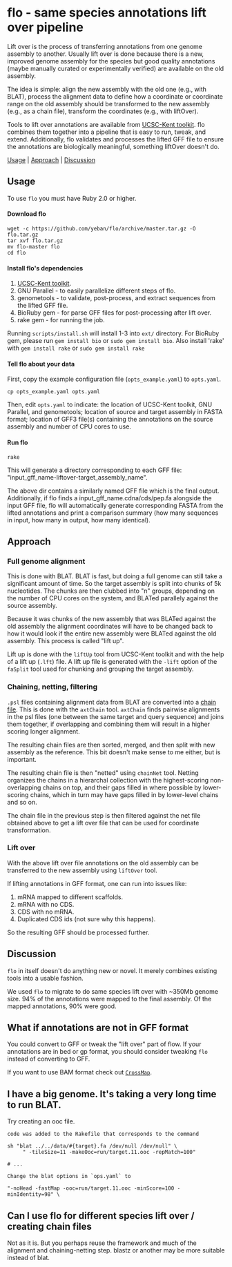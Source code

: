 # flo - same species annotations lift over pipeline

Lift over is the process of transferring annotations from one genome assembly
to another. Usually lift over is done because there is a new, improved genome
assembly for the species but good quality annotations (maybe manually curated
or experimentally verified) are available on the old assembly.

The idea is simple: align the new assembly with the old one (e.g., with BLAT),
process the alignment data to define how a coordinate or coordinate range on
the old assembly should be transformed to the new assembly (e.g., as a chain
file), transform the coordinates (e.g., with liftOver).

Tools to lift over annotations are available from [UCSC-Kent toolkit][1]. flo
combines them together into a pipeline that is easy to run, tweak, and extend.
Additionally, flo validates and processes the lifted GFF file to ensure the
annotations are biologically meaningful, something liftOver doesn't do.

[Usage](#usage) | [Approach](#approach) | [Discussion](#discussion)

## Usage

To use `flo` you must have Ruby 2.0 or higher.

#### Download flo

    wget -c https://github.com/yeban/flo/archive/master.tar.gz -O flo.tar.gz
    tar xvf flo.tar.gz
    mv flo-master flo
    cd flo

#### Install flo's dependencies

1. [UCSC-Kent toolkit][1].
2. GNU Parallel - to easily parallelize different steps of flo.
3. genometools - to validate, post-process, and extract sequences from the
   lifted GFF file.
4. BioRuby gem - for parse GFF files for post-processing after lift over.
5. rake gem - for running the job.

Running `scripts/install.sh` will install 1-3 into `ext/` directory. For
BioRuby gem, please run `gem install bio` or `sudo gem install bio`. 
Also install 'rake' with `gem install rake` or `sudo gem install rake`

#### Tell flo about your data

First, copy the example configuration file (`opts_example.yaml`) to
`opts.yaml`.

    cp opts_example.yaml opts.yaml

Then, edit `opts.yaml` to indicate: the location of UCSC-Kent toolkit, GNU
Parallel, and genometools; location of source and target assembly in FASTA
format; location of GFF3 file(s) containing the annotations on the source
assembly and number of CPU cores to use.

#### Run flo

    rake

This will generate a directory corresponding to each GFF file:
"input_gff_name-liftover-target_assembly_name".

The above dir contains a similarly named GFF file which is the final output.
Additionally, if flo finds a input_gff_name.cdna/cds/pep.fa alongside the
input GFF file, flo will automatically generate corresponding FASTA from
the lifted annotations and print a comparison summary (how many sequences
in input, how many in output, how many identical).

## Approach

### Full genome alignment

This is done with BLAT. BLAT is fast, but doing a full genome can still take a
significant amount of time. So the target assembly is split into chunks of 5k
nucleotides. The chunks are then clubbed into "n" groups, depending on the
number of CPU cores on the system, and BLATed parallely against the source
assembly.

Because it was chunks of the new assembly that was BLATed against the old
assembly the alignment coordinates will have to be changed back to how it
would look if the entire new assembly were BLATed against the old assembly.
This process is called "lift up".

Lift up is done with the `liftUp` tool from UCSC-Kent toolkit and with the help
of a lift up (`.lft`) file. A lift up file is generated with the `-lift` option
of the `faSplit` tool used for chunking and grouping the target assembly.

### Chaining, netting, filtering

`.psl` files containing alignment data from BLAT are converted into a [chain
file][2]. This is done with the `axtChain` tool. `axtChain` finds pairwise
alignments in the psl files (one between the same target and query sequence)
and joins them together, if overlapping and combining them will result in a
higher scoring longer alignment.

The resulting chain files are then sorted, merged, and then split with new
assembly as the reference. This bit doesn't make sense to me either, but is
important.

The resulting chain file is then "netted" using `chainNet` tool. Netting
organizes the chains in a hierarchal collection with the highest-scoring
non-overlapping chains on top, and their gaps filled in where possible by
lower-scoring chains, which in turn may have gaps filled in by lower-level
chains and so on.

The chain file in the previous step is then filtered against the net file
obtained above to get a lift over file that can be used for coordinate
transformation.

### Lift over

With the above lift over file annotations on the old assembly can be
transferred to the new assembly using `liftOver` tool.

If lifting annotations in GFF format, one can run into issues like:

1. mRNA mapped to different scaffolds.
2. mRNA with no CDS.
3. CDS with no mRNA.
4. Duplicated CDS ids (not sure why this happens).

So the resulting GFF should be processed further.

## Discussion

`flo` in itself doesn't do anything new or novel. It merely combines existing
tools into a usable fashion.

We used `flo` to migrate to do same species lift over with ~350Mb genome size.
94% of the annotations were mapped to the final assembly. Of the mapped
annotations, 90% were good.

## What if annotations are not in GFF format

You could convert to GFF or tweak the "lift over" part of flow. If your
annotations are in bed or gp format, you should consider tweaking `flo`
instead of converting to GFF.

If you want to use BAM format check out [`CrossMap`][4].

## I have a big genome. It's taking a very long time to run BLAT.

Try creating an ooc file.

```
code was added to the Rakefile that corresponds to the command

sh "blat ../../data/#{target}.fa /dev/null /dev/null" \
     " -tileSize=11 -makeOoc=run/target.11.ooc -repMatch=100"

# ...

Change the blat options in `ops.yaml` to

"-noHead -fastMap -ooc=run/target.11.ooc -minScore=100 -minIdentity=98" \
```

## Can I use flo for different species lift over / creating chain files

Not as it is. But you perhaps reuse the framework and much of the alignment and
chaining-netting step. blastz or another may be more suitable instead of blat.

[1]: http://hgdownload.cse.ucsc.edu/admin/exe/
[2]: http://genome.ucsc.edu/goldenpath/help/chain.html
[3]: http://genometools.org/
[4]: http://crossmap.sourceforge.net/
